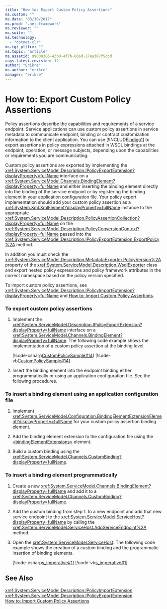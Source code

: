 ```yaml
---
title: "How to: Export Custom Policy Assertions"
ms.custom: ""
ms.date: "03/30/2017"
ms.prod: ".net-framework"
ms.reviewer: ""
ms.suite: ""
ms.technology: 
  - "dotnet-clr"
ms.tgt_pltfrm: ""
ms.topic: "article"
ms.assetid: 99030386-43b0-4f7b-866d-17ea307f5cbd
caps.latest.revision: 12
author: "Erikre"
ms.author: "erikre"
manager: "erikre"
---
```

# How to: Export Custom Policy Assertions
Policy assertions describe the capabilities and requirements of a service endpoint. Service applications can use custom policy assertions in service metadata to communicate endpoint, binding or contract customization information to the client application. You can use [!INCLUDE[indigo1](../../../../includes/indigo1-md.md)] to export assertions in policy expressions attached in WSDL bindings at the endpoint, operation, or message subjects, depending upon the capabilities or requirements you are communicating.  
  
 Custom policy assertions are exported by implementing the <xref:System.ServiceModel.Description.IPolicyExportExtension?displayProperty=fullName> interface on a <xref:System.ServiceModel.Channels.BindingElement?displayProperty=fullName> and either inserting the binding element directly into the binding of the service endpoint or by registering the binding element in your application configuration file. Your policy export implementation should add your custom policy assertion as a <xref:System.Xml.XmlElement?displayProperty=fullName> instance to the appropriate <xref:System.ServiceModel.Description.PolicyAssertionCollection?displayProperty=fullName> on the <xref:System.ServiceModel.Description.PolicyConversionContext?displayProperty=fullName> passed into the <xref:System.ServiceModel.Description.IPolicyExportExtension.ExportPolicy%2A> method.  
  
 In addition you must check the <xref:System.ServiceModel.Description.MetadataExporter.PolicyVersion%2A> property of the <xref:System.ServiceModel.Description.WsdlExporter> class and export nested policy expressions and policy framework attributes in the correct namespace based on the policy version specified.  
  
 To import custom policy assertions, see <xref:System.ServiceModel.Description.IPolicyImportExtension?displayProperty=fullName> and [How to: Import Custom Policy Assertions](../../../../docs/framework/wcf/extending/how-to-import-custom-policy-assertions.md).  
  
### To export custom policy assertions  
  
1.  Implement the <xref:System.ServiceModel.Description.IPolicyExportExtension?displayProperty=fullName> interface on a <xref:System.ServiceModel.Channels.BindingElement?displayProperty=fullName>. The following code example shows the implementation of a custom policy assertion at the binding level.  
  
     [!code-csharp[CustomPolicySample#14](../../../../samples/snippets/csharp/VS_Snippets_CFX/custompolicysample/cs/policyexporter.cs#14)]
     [!code-vb[CustomPolicySample#14](../../../../samples/snippets/visualbasic/VS_Snippets_CFX/custompolicysample/vb/policyexporter.vb#14)]  
  
2.  Insert the binding element into the endpoint binding either programmatically or using an application configuration file. See the following procedures.  
  
### To insert a binding element using an application configuration file  
  
1.  Implement <xref:System.ServiceModel.Configuration.BindingElementExtensionElement?displayProperty=fullName> for your custom policy assertion binding element.  
  
2.  Add the binding element extension to the configuration file using the [\<bindingElementExtensions>](../../../../docs/framework/configure-apps/file-schema/wcf/bindingelementextensions.md) element.  
  
3.  Build a custom binding using the <xref:System.ServiceModel.Channels.CustomBinding?displayProperty=fullName>.  
  
### To insert a binding element programmatically  
  
1.  Create a new <xref:System.ServiceModel.Channels.BindingElement?displayProperty=fullName> and add it to a <xref:System.ServiceModel.Channels.CustomBinding?displayProperty=fullName>.  
  
2.  Add the custom binding from step 1. to a new endpoint and add that new service endpoint to the <xref:System.ServiceModel.ServiceHost?displayProperty=fullName> by calling the <xref:System.ServiceModel.ServiceHost.AddServiceEndpoint%2A> method.  
  
3.  Open the <xref:System.ServiceModel.ServiceHost>. The following code example shows the creation of a custom binding and the programmatic insertion of binding elements.  
  
     [!code-csharp[s_imperative#1](../../../../samples/snippets/csharp/VS_Snippets_CFX/s_imperative/cs/service.cs#1)]
     [!code-vb[s_imperative#1](../../../../samples/snippets/visualbasic/VS_Snippets_CFX/s_imperative/vb/service.vb#1)]  
  
## See Also  
 <xref:System.ServiceModel.Description.IPolicyImportExtension>   
 <xref:System.ServiceModel.Description.IPolicyExportExtension>   
 [How to: Import Custom Policy Assertions](../../../../docs/framework/wcf/extending/how-to-import-custom-policy-assertions.md)
